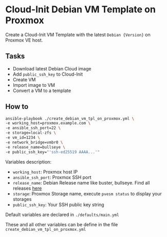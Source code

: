 Cloud-Init Debian VM Template on Proxmox
=========
Create a Cloud-Init VM Template with the latest `Debian {Version}` on Proxmox VE host.

Tasks
-----
- Download latest Debian Cloud image
- Add `public_ssh_key` to Cloud-Init
- Create VM
- Import image to VM
- Convert a VM to a template 


How to
------
```bash
ansible-playbook ./create_debian_vm_tpl_on_proxmox.yml \
-e working_host=proxmox.example.com \
-e ansible_ssh_port=22 \
-e storage=local-zfs \
-e vm_id=1234 \
-e network_bridge=vmbr0 \
-e release_name=bullseye \
-e public_ssh_key="'ssh-ed25519 AAAA...'"
```

Variables description:
- `working_host`: Proxmox host IP
- `ansible_ssh_port`: Proxmox SSH port
- `release_name`: Debian Release name like buster, bullseye. Find all releases [here](https://cloud.debian.org/images/cloud/)
- `storage`: Proxmox Storage name, execute `pvesm status` to display your storages
- `public_ssh_key`: Your SSH public key string

Default variables are declared in `./defaults/main.yml`

These and all other variables can be define in the file `create_debian_vm_tpl_on_proxmox.yml`